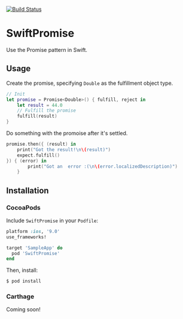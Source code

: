 [![Build Status](https://travis-ci.org/rolandoasmat/SwiftPromise.svg?branch=master)](https://travis-ci.org/rolandoasmat/SwiftPromise)

# SwiftPromise

Use the Promise pattern in Swift.

## Usage

Create the promise, specifying `Double` as the fulfillment object type.
```swift
// Init
let promise = Promise<Double>() { fulfill, reject in
    let result = 44.0
    // Fulfill the promise
    fulfill(result)
}
```

Do something with the promoise after it's settled.
```swift
promise.then({ (result) in
    print("Got the result!\n\(result)")
    expect.fulfill()
}) { (error) in
        print("Got an  error :(\n\(error.localizedDescription)")
    }
```

## Installation

### CocoaPods

Include `SwiftPromise` in your `Podfile`:

```ruby
platform :ios, '9.0'
use_frameworks!

target 'SampleApp' do
  pod 'SwiftPromise'
end
```

Then, install:

```bash
$ pod install
```

### Carthage

Coming soon!
